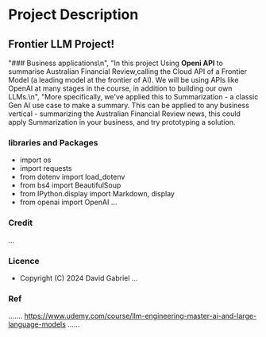 # Project Description

##  Frontier LLM Project!
"### Business applications\n",
    "In this project Using **Openi API** to summarise Australian Financial Review,calling the Cloud API of a Frontier Model (a leading model at the frontier of AI). We will be using APIs like OpenAI at many stages in the course, in addition to building our own LLMs.\n",
    "More specifically, we've applied this to Summarization - a classic Gen AI use case to make a summary. This can be applied to any business vertical - summarizing the Australian Financial Review news, this could apply Summarization in your business, and try prototyping a solution.

### libraries and Packages
- import os
- import requests
- from dotenv import load_dotenv
- from bs4 import BeautifulSoup
- from IPython.display import Markdown, display
- from openai import OpenAI
...



### Credit #####

...
### Licence 
 - Copyright (C) 2024 David Gabriel
...

### Ref
.......
https://www.udemy.com/course/llm-engineering-master-ai-and-large-language-models
......
